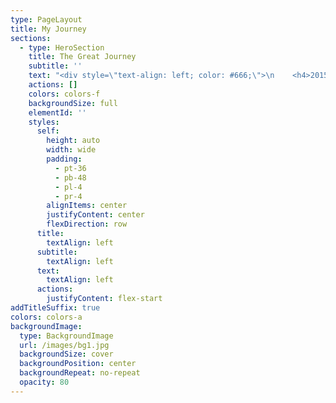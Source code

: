 ```yaml
---
type: PageLayout
title: My Journey
sections:
  - type: HeroSection
    title: The Great Journey
    subtitle: ''
    text: "<div style=\"text-align: left; color: #666;\">\n    <h4>2015: The Harlem Shake Dreams</h4>\n    <p style=\"font-size: 14px;\">I had this hilarious idea to make my own version of the Harlem Shake. Planned it all out... but never actually uploaded it. (Classic me, right?) Eventually, I moved on.</p>\n    <hr style=\"border: 1px solid #ccc; width: 50%; margin: 20px auto;\">\n\n    <h4>April 2017: Mr. Tech is Born</h4>\n    <p style=\"font-size: 14px;\">I launched my first YouTube channel, \"Mr. Tech.\" It was all about DIY projects, cool gadgets, and life hacks—without me saying a word! \U0001F4F7 But after a while, I let it fade away.</p>\n    <hr style=\"border: 1px solid #ccc; width: 50%; margin: 20px auto;\">\n\n    <h4>September 2017: Enter Batteryy</h4>\n    <p style=\"font-size: 14px;\">Decided to switch things up and rebranded \"Mr. Tech\" to \"Batteryy.\" New name, new vibe. \U0001F4F7 Though eventually, I shifted my focus elsewhere.</p>\n    <hr style=\"border: 1px solid #ccc; width: 50%; margin: 20px auto;\">\n\n    <h4>February 2018: Savage Vlogs</h4>\n    <p style=\"font-size: 14px;\">Started vlogging my everyday life with a new channel called \"Savage Vlogs.\" It was mostly home-life stuff—just me being me. But eventually, life got in the way, and I stopped vlogging.</p>\n    <hr style=\"border: 1px solid #ccc; width: 50%; margin: 20px auto;\">\n\n    <h4>2018-2019: PUBG Fever</h4>\n    <p style=\"font-size: 14px;\">Got super into PUBG. It was a blast... until I realized I was wasting hours (and hours) of my life on it. Eventually, I put the controller down for good.</p>\n    <hr style=\"border: 1px solid #ccc; width: 50%; margin: 20px auto;\">\n\n    <h4>2020: The SDE Dream (Briefly)</h4>\n    <p style=\"font-size: 14px;\">Thought I’d dive into the world of coding and become a Software Development Engineer (SDE). Started learning Python... and stopped after a week. Oops. The enthusiasm quickly wore off.</p>\n    <hr style=\"border: 1px solid #ccc; width: 50%; margin: 20px auto;\">\n\n    <h4>June 2023: Rohan Shetty - The New Chapter</h4>\n    <p style=\"font-size: 14px;\">Inspired by legends like Ryan Trahan and Mr. Beast, I launched a new channel under my own name, \"Rohan Shetty.\" I invested around 1.5 lakhs in gear and made some solid content. But after some time, I decided to step away from it.</p>\n    <hr style=\"border: 1px solid #ccc; width: 50%; margin: 20px auto;\">\n\n    <h4>September 2023: Shorts Challenge</h4>\n    <p style=\"font-size: 14px;\">I decided to take on a daily shorts challenge for \"Rohan Shetty.\" Managed to create 20 videos in two weeks, but I lost steam after that. Fun fact: The first video was actually uploaded in September 2024 (don’t ask, time is weird like that). Eventually, I lost interest and moved on.</p>\n    <hr style=\"border: 1px solid #ccc; width: 50%; margin: 20px auto;\">\n\n    <h4>April 2024: Adventure Awaits</h4>\n    <p style=\"font-size: 14px;\">Bought myself an adventure bike with all my savings! \U0001F3CD Time to hit the open road and live a little.</p>\n    <hr style=\"border: 1px solid #ccc; width: 50%; margin: 20px auto;\">\n\n    <h4>April 2024: Business Mode Activated</h4>\n    <p style=\"font-size: 14px;\">Came up with the idea of selling a spark slider and invested 30k into it. Sold around 10 products organically before I lost focus after about a month and a half. The business idea fizzled out after a while.</p>\n    <hr style=\"border: 1px solid #ccc; width: 50%; margin: 20px auto;\">\n\n    <h4>June 2024: The Idly Vada Channel</h4>\n    <p style=\"font-size: 14px;\">Launched a new channel where I shared random thoughts while riding my bike and speaking Tulu. Recorded a few videos but, you guessed it, never uploaded them. Eventually, I let this project go as well.</p>\n    <hr style=\"border: 1px solid #ccc; width: 50%; margin: 20px auto;\">\n\n    <h4>August 2024: A New Focus</h4>\n    <p style=\"font-size: 14px;\">Found something new at work that really caught my attention. I’ve got a fresh goal in mind and I’m all in! Feeling excited about what’s next!</p>\n</div>\n"
    actions: []
    colors: colors-f
    backgroundSize: full
    elementId: ''
    styles:
      self:
        height: auto
        width: wide
        padding:
          - pt-36
          - pb-48
          - pl-4
          - pr-4
        alignItems: center
        justifyContent: center
        flexDirection: row
      title:
        textAlign: left
      subtitle:
        textAlign: left
      text:
        textAlign: left
      actions:
        justifyContent: flex-start
addTitleSuffix: true
colors: colors-a
backgroundImage:
  type: BackgroundImage
  url: /images/bg1.jpg
  backgroundSize: cover
  backgroundPosition: center
  backgroundRepeat: no-repeat
  opacity: 80
---
```

